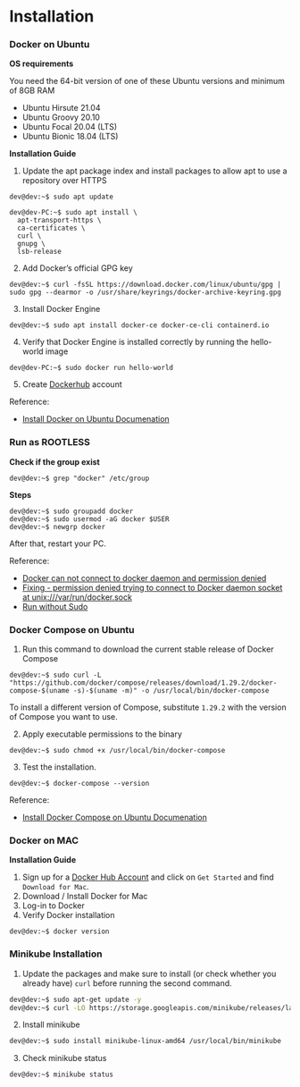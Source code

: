 # Installation

### **Docker on Ubuntu**
**OS requirements**

You need the 64-bit version of one of these Ubuntu versions and minimum of 8GB RAM
* Ubuntu Hirsute 21.04
* Ubuntu Groovy 20.10
* Ubuntu Focal 20.04 (LTS)
* Ubuntu Bionic 18.04 (LTS)

**Installation Guide**
1. Update the apt package index and install packages to allow apt to use a repository over HTTPS
```
dev@dev:~$ sudo apt update

dev@dev-PC:~$ sudo apt install \
  apt-transport-https \
  ca-certificates \
  curl \
  gnupg \
  lsb-release
```

2. Add Docker’s official GPG key
```
dev@dev:~$ curl -fsSL https://download.docker.com/linux/ubuntu/gpg | sudo gpg --dearmor -o /usr/share/keyrings/docker-archive-keyring.gpg
```

3. Install Docker Engine
```
dev@dev:~$ sudo apt install docker-ce docker-ce-cli containerd.io
```

4. Verify that Docker Engine is installed correctly by running the hello-world image
```
dev@dev-PC:~$ sudo docker run hello-world
```

5. Create [Dockerhub](https://hub.docker.com/signup) account

Reference:
* [Install Docker on Ubuntu Documenation](https://docs.docker.com/engine/install/ubuntu/)

### **Run as ROOTLESS**
**Check if the group exist**
```
dev@dev:~$ grep "docker" /etc/group
```

**Steps**
```
dev@dev:~$ sudo groupadd docker
dev@dev:~$ sudo usermod -aG docker $USER
dev@dev:~$ newgrp docker
```

After that, restart your PC.

Reference:
* [Docker can not connect to docker daemon and permission denied](https://jhooq.com/permission-denied-docker-daemon/)
* [Fixing - permission denied trying to connect to Docker daemon socket at unix:///var/run/docker.sock
](https://www.youtube.com/watch?v=FcZ1Dh3X5JQ)
* [Run without Sudo](https://docs.docker.com/install/linux/linux-postinstall/#manage-docker-as-a-non-root-user)


### **Docker Compose on Ubuntu**
1. Run this command to download the current stable release of Docker Compose
```
dev@dev:~$ sudo curl -L "https://github.com/docker/compose/releases/download/1.29.2/docker-compose-$(uname -s)-$(uname -m)" -o /usr/local/bin/docker-compose
```
To install a different version of Compose, substitute `1.29.2` with the version of Compose you want to use.

2. Apply executable permissions to the binary
```
dev@dev:~$ sudo chmod +x /usr/local/bin/docker-compose
```

3. Test the installation.
```
dev@dev:~$ docker-compose --version
```

Reference:
* [Install Docker Compose on Ubuntu Documenation](https://docs.docker.com/compose/install/)

### **Docker on MAC**

**Installation Guide**
1. Sign up for a [Docker Hub Account](https://www.docker.com/) and click on `Get Started` and find `Download for Mac`.
2. Download / Install Docker for Mac
3. Log-in to Docker
4. Verify Docker installation
```
dev@dev:~$ docker version
```

### Minikube Installation
1. Update the packages and make sure to install (or check whether you already have) `curl` before running the second command.
```bash
dev@dev:~$ sudo apt-get update -y
dev@dev:~$ curl -LO https://storage.googleapis.com/minikube/releases/latest/minikube-linux-amd64
```

2. Install minikube
```bash
dev@dev:~$ sudo install minikube-linux-amd64 /usr/local/bin/minikube
```

3. Check minikube status
```bash
dev@dev:~$ minikube status
```